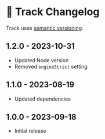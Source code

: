 # 📅 Track Changelog

Track uses [semantic versioning](https://semver.org/).

## 1.2.0 - 2023-10-31

* Updated Node version
* Removed `engineStrict` setting

## 1.1.0 - 2023-08-19

* Updated dependencies

## 1.0.0 - 2023-09-18

* Initial release
